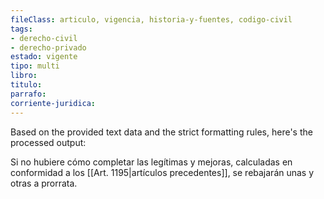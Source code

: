```yaml
---
fileClass: articulo, vigencia, historia-y-fuentes, codigo-civil
tags:
- derecho-civil
- derecho-privado
estado: vigente
tipo: multi
libro:
titulo:
parrafo:
corriente-juridica:
---
```

Based on the provided text data and the strict formatting rules, here's the processed output:

Si no hubiere cómo completar las legítimas y mejoras, calculadas en conformidad a los [[Art. 1195|artículos precedentes]], se rebajarán unas y otras a prorrata.